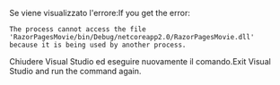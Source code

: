 <span data-ttu-id="81ec7-101">Se viene visualizzato l'errore:</span><span class="sxs-lookup"><span data-stu-id="81ec7-101">If you get the error:</span></span>
  ```
  The process cannot access the file 
 'RazorPagesMovie/bin/Debug/netcoreapp2.0/RazorPagesMovie.dll' 
  because it is being used by another process.
  ```
<span data-ttu-id="81ec7-102">Chiudere Visual Studio ed eseguire nuovamente il comando.</span><span class="sxs-lookup"><span data-stu-id="81ec7-102">Exit Visual Studio and run the command again.</span></span>